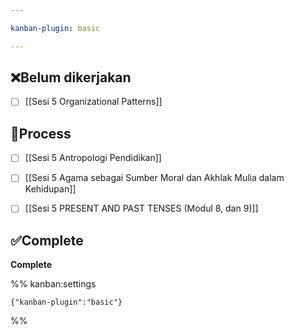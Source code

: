 ```yaml
---

kanban-plugin: basic

---
```


## ❌Belum dikerjakan

- [ ] [[Sesi 5 Organizational Patterns]]


## 🔄Process

- [ ] [[Sesi 5 Antropologi Pendidikan]]
- [ ] [[Sesi 5 Agama sebagai Sumber Moral dan Akhlak Mulia dalam Kehidupan]]
- [ ] [[Sesi 5 PRESENT AND PAST TENSES (Modul 8, dan 9)]]


## ✅Complete

**Complete**




%% kanban:settings
```
{"kanban-plugin":"basic"}
```
%%
